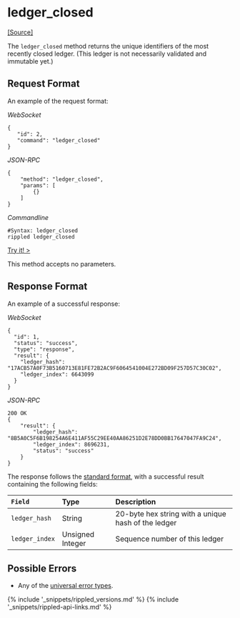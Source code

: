 # ledger_closed
[[Source]<br>](https://github.com/ripple/rippled/blob/master/src/ripple/rpc/handlers/LedgerClosed.cpp "Source")

The `ledger_closed` method returns the unique identifiers of the most recently closed ledger. (This ledger is not necessarily validated and immutable yet.)

## Request Format
An example of the request format:

<!-- MULTICODE_BLOCK_START -->

*WebSocket*

```
{
   "id": 2,
   "command": "ledger_closed"
}
```

*JSON-RPC*

```
{
    "method": "ledger_closed",
    "params": [
        {}
    ]
}
```

*Commandline*

```
#Syntax: ledger_closed
rippled ledger_closed
```

<!-- MULTICODE_BLOCK_END -->

[Try it! >](ripple-api-tool.html#ledger_closed)

This method accepts no parameters.

## Response Format
An example of a successful response:

<!-- MULTICODE_BLOCK_START -->

*WebSocket*

```
{
  "id": 1,
  "status": "success",
  "type": "response",
  "result": {
    "ledger_hash": "17ACB57A0F73B5160713E81FE72B2AC9F6064541004E272BD09F257D57C30C02",
    "ledger_index": 6643099
  }
}
```

*JSON-RPC*

```
200 OK
{
    "result": {
        "ledger_hash": "8B5A0C5F6B198254A6E411AF55C29EE40AA86251D2E78DD0BB17647047FA9C24",
        "ledger_index": 8696231,
        "status": "success"
    }
}
```

<!-- MULTICODE_BLOCK_END -->

The response follows the [standard format](#response-formatting), with a successful result containing the following fields:

| `Field`        | Type             | Description                              |
|:---------------|:-----------------|:-----------------------------------------|
| `ledger_hash`  | String           | 20-byte hex string with a unique hash of the ledger |
| `ledger_index` | Unsigned Integer | Sequence number of this ledger           |

## Possible Errors

* Any of the [universal error types](#universal-errors).


{% include '_snippets/rippled_versions.md' %}
{% include '_snippets/rippled-api-links.md' %}
